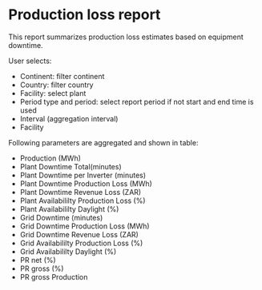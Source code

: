 # Production loss report

This report summarizes production loss estimates based on equipment downtime.

User selects:
   
* Continent: filter continent
* Country: filter country
* Facility: select plant
* Period type and period: select report period if not start and end time is used
* Interval (aggregation interval)
* Facility

Following parameters are aggregated and shown in table:

* Production (MWh)
* Plant Downtime Total(minutes)
* Plant Downtime per Inverter (minutes)
* Plant Downtime Production Loss (MWh)
* Plant Downtime Revenue Loss (ZAR)
* Plant Availabililty Production Loss (%)
* Plant Availabililty Daylight (%)
* Grid Downtime (minutes)
* Grid Downtime Production Loss (MWh)
* Grid Downtime Revenue Loss (ZAR)
* Grid Availabililty Production Loss (%)
* Grid Availabililty Daylight (%)
* PR net (%)
* PR gross (%)
* PR gross Production 
